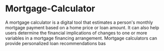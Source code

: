 # Mortgage-Calculator
A mortgage calculator is a digital tool that estimates a person's monthly mortgage payment based on a home price or loan amount. It can also help users determine the financial implications of changes to one or more variables in a mortgage financing arrangement. Mortgage calculators can provide personalized loan recommendations bas
